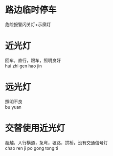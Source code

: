 # 路边临时停车
危险报警闪关灯+示廓灯  
# 近光灯
回车，直行，跟车，照明良好  
hui zhi gen hao jin  
# 远光灯
照明不良  
bu yuan
# 交替使用近光灯
超越，人行横道，急弯，坡路，拱桥，没有交通信号灯  
chao ren ji po gong tong ti  

